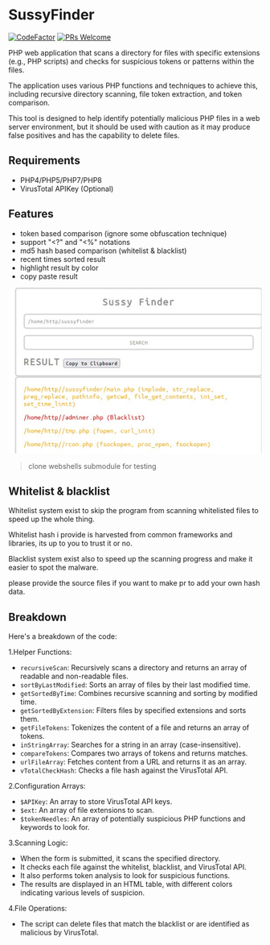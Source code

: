 # SussyFinder
[![CodeFactor](https://www.codefactor.io/repository/github/cvar1984/sussyfinder/badge)](https://www.codefactor.io/repository/github/cvar1984/sussyfinder)
[![PRs Welcome](https://img.shields.io/badge/PRs-welcome-brightgreen.svg?style=flat-square)](https://makeapullrequest.com)

PHP web application that scans a directory for files with specific extensions (e.g., PHP scripts) and checks for suspicious tokens or patterns within the files.

The application uses various PHP functions and techniques to achieve this, including recursive directory scanning, file token extraction, and token comparison.

This tool is designed to help identify potentially malicious PHP files in a web server environment, but it should be used with caution as it may produce false positives and has the capability to delete files.
## Requirements
- PHP4/PHP5/PHP7/PHP8
- VirusTotal APIKey (Optional)
## Features
- token based comparison (ignore some obfuscation technique)
- support "<?" and "<%" notations
- md5 hash based comparison (whitelist & blacklist)
- recent times sorted result
- highlight result by color
- copy paste result

![ss](https://raw.githubusercontent.com/Cvar1984/sussyfinder/main/demo.jpg)
>clone webshells submodule for testing

## Whitelist & blacklist
Whitelist system exist to skip the program from scanning whitelisted files to speed up the whole thing.

Whitelist hash i provide is harvested from common frameworks and libraries, its up to you to trust it or no.

Blacklist system exist also to speed up the scanning progress and make it easier to spot the malware.

please provide the source files if you want to make pr to add your own hash data.

## Breakdown
Here's a breakdown of the code:

1.Helper Functions:
* `recursiveScan`: Recursively scans a directory and returns an array of readable and non-readable files.
* `sortByLastModified`: Sorts an array of files by their last modified time.
* `getSortedByTime`: Combines recursive scanning and sorting by modified time.
* `getSortedByExtension`: Filters files by specified extensions and sorts them.
* `getFileTokens`: Tokenizes the content of a file and returns an array of tokens.
* `inStringArray`: Searches for a string in an array (case-insensitive).
* `compareTokens`: Compares two arrays of tokens and returns matches.
* `urlFileArray`: Fetches content from a URL and returns it as an array.
* `vTotalCheckHash`: Checks a file hash against the VirusTotal API.

2.Configuration Arrays:
* `$APIKey`: An array to store VirusTotal API keys.
* `$ext`: An array of file extensions to scan.
* `$tokenNeedles`: An array of potentially suspicious PHP functions and keywords to look for.

3.Scanning Logic:
* When the form is submitted, it scans the specified directory.
* It checks each file against the whitelist, blacklist, and VirusTotal API.
* It also performs token analysis to look for suspicious functions.
* The results are displayed in an HTML table, with different colors indicating various levels of suspicion.

4.File Operations:
* The script can delete files that match the blacklist or are identified as malicious by VirusTotal.
